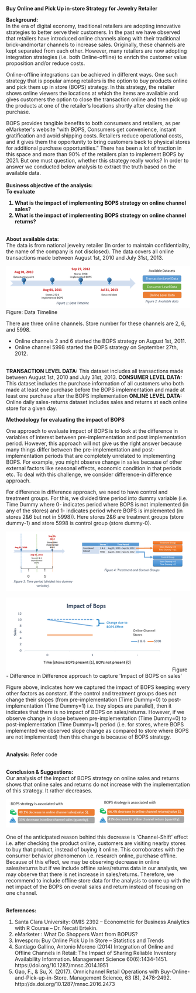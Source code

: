 <b>Buy Online and Pick Up in-store Strategy for Jewelry Retailer </b>
 
<b>Background:</b><br> 
In the era of digital economy, traditional retailers are adopting innovative strategies to better serve their customers. In the past we have observed that retailers have introduced online channels along with their traditional brick-andmortar channels to increase sales. Originally, these channels are kept separated from each other. However, many retailers are now adopting integration strategies (i.e. both Online-offline) to enrich the customer value proposition and/or reduce costs.

Online-offline integrations can be achieved in different ways. One such strategy that is popular among retailers is the option to buy products online and pick them up in store (BOPS) strategy. In this strategy, the retailer shows online viewers the locations at which the items are available and gives customers the option to close the transaction online and then pick up the products at one of the retailer’s locations shortly after closing the purchase.

BOPS provides tangible benefits to both consumers and retailers, as per eMarketer's website "with BOPS, Consumers get convenience, instant gratification and avoid shipping costs. Retailers reduce operational costs, and it gives them the opportunity to bring customers back to physical stores for additional purchase opportunities.” There has been a lot of traction in this space and more than 90% of the retailers plan to implement BOPS by 2021. But one must question, whether this strategy really works? In order to answer we conducted below analysis to extract the truth based on the available data. 
 <br><br>
<b>Business objective of the analysis: 
<br>To evaluate <br>
1. What is the impact of implementing BOPS strategy on online channel sales?  
2. What is the impact of implementing BOPS strategy on online channel returns? 
 </b>
 
 <b><br>
About available data:</b><br>
The data is from national jewelry retailer (In order to maintain confidentiality, the name of the company is not disclosed). The data covers all online transactions made between August 1st, 2010 and July 31st, 2013. 


![Image of Data Timeline](https://github.com/kpratikin/BOPS_Project/blob/master/Data%20availiability%20and%20timeline.PNG)
 <br>Figure: Data Timeline
 
 There are three online channels. Store number for these channels are 2, 6, and 5998. 
 <ul><li>Online channels 2 and 6 started the BOPS strategy on August 1st, 2011.</li> 
<li>Online channel 5998 started the BOPS strategy on September 27th, 2012.</li></ul>
<br>
<b>TRANSACTION LEVEL DATA:</b> This dataset includes all transactions made between August 1st, 2010 and July 31st, 2013.
<b>CONSUMER LEVEL DATA:</b>  This dataset includes the purchase information of all customers who both made at least one purchase before the BOPS implementation and made at least one purchase after the BOPS implementation  
<b>ONLINE LEVEL DATA:</b> Online daily sales-returns dataset includes sales and returns at each online store for a given day.
<br>
 
<b>Methodology for evaluating the impact of BOPS</b><br>

One approach to evaluate impact of BOPS is to look at the difference in variables of interest between pre-implementation and post implementation period. However, this approach will not give us the right answer because many things differ between the pre-implementation and post-implementation periods that are completely unrelated to implementing BOPS. For example, you might observe change in sales because of other external factors like seasonal effects, economic condition in that periods etc. To deal with this challenge, we consider difference-in difference approach.

For difference in difference approach, we need to have control and treatment groups. For this, we divided time period into dummy variable (i.e. Time Dummy where 0- indicates period where BOPS is not implemented (in any of the stores) and 1- indicates period where BOPS is implemented (in stores 2&6 but not in 5998)). Here stores 2&6 are treatment groups (store dummy-1) and store 5998 is control group (store dummy-0). 

![Image of Data Timeperiod](https://github.com/kpratikin/BOPS_Project/blob/master/timeline%20and%20treatment.PNG)


![Image of Data Timeperiod](https://github.com/kpratikin/BOPS_Project/blob/master/impact%20of%20bops.PNG)
Figure - Difference in Difference approach to capture 'Impact of BOPS on sales'

Figure above, indicates how we captured the impact of BOPS keeping every other factors as constant. If the control and treatment groups does not change their slopes (from pre-implementation (Time Dummy=0) to post-implementation (Time Dummy=1) i.e. they slopes are parallel), then it indicates that there is no impact of BOPS on sales/returns. However, if we observe change in slope between pre-implementation (Time Dummy=0) to post-implementation (Time Dummy=1) period (i.e. for stores, where BOPS implemented we observed slope change as compared to store where BOPS are not implemented) then this change is because of BOPS strategy.

<br><b>Analysis:</b>
Refer code

<br><b>Conclusion & Suggestions:</b><br>
Our analysis of the impact of BOPS strategy on online sales and returns shows that online sales and returns do not increase with the implementation of this strategy. It rather decreases. 

![Image of Data Timeperiod](https://github.com/kpratikin/BOPS_Project/blob/master/Conclusion.PNG)

One of the anticipated reason behind this decrease is ‘Channel-Shift’ effect i.e. after checking the product online, customers are visiting nearby stores to buy that product, instead of buying it online. This corroborates with the consumer behavior phenomenon i.e. research online, purchase offline. Because of this effect, we may be observing decrease in online sales/returns but if we include offline sales/returns data in our analysis, we may observe that there is net increase in sales/returns. Therefore, we recommend to include offline store data for the analysis to come up with the net impact of the BOPS on overall sales and return instead of focusing on one channel.

<br><b>References:</b>
<ol><li>Santa Clara University: OMIS 2392 – Econometric for Business Analytics with R Course – Dr. Necati Ertekin.
<li>eMarketer : What Do Shoppers Want from BOPUS?
<li>Invespcro: Buy Online Pick Up In Store – Statistics and Trends
<li>Santiago Gallino, Antonio Moreno (2014) Integration of Online and Offline Channels in Retail: The Impact of Sharing Reliable Inventory Availability Information. Management Science 60(6):1434-1451. https://doi.org/10.1287/mnsc.2014.1951
<li>Gao, F., & Su, X. (2017). Omnichannel Retail Operations with Buy-Online-and-Pick-up-in-Store. Management Science, 63 (8), 2478-2492. http://dx.doi.org/10.1287/mnsc.2016.2473 </ol>
